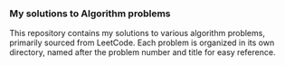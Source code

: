 ### My solutions to Algorithm problems

This repository contains my solutions to various algorithm problems, primarily sourced from LeetCode.
Each problem is organized in its own directory, named after the problem number and title for easy reference.

